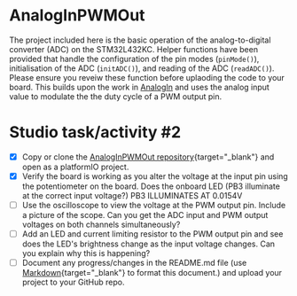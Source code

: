 # AnalogInPWMOut

The project included here is the basic operation of the analog-to-digital converter (ADC) on the STM32L432KC. Helper functions have been provided that handle the configuration of the pin modes (`pinMode()`), initialisation of the ADC (`initADC()`), and reading of the ADC (`readADC()`). 
Please ensure you reveiw these function before uplaoding the code to your board.
This builds upon the work in [AnalogIn](https://github.com/paulTUDublin/AnalogIn) and uses the analog input value to modulate the the duty cycle of a PWM output pin.

# Studio task/activity #2

- [X] Copy or clone the [AnalogInPWMOut repository](https://github.com/paulTUDublin/AnalogInPWMOut){target="_blank"} and open as a platformIO project.
- [X] Verify the board is working as you alter the voltage at the input pin using the potentiometer on the board. Does the onboard LED (PB3 illuminate at the correct input voltage?)
PB3 ILLUMINATES AT 0.0154V
- [ ] Use the oscilloscope to view the voltage at the PWM output pin. Include a picture of the scope. Can you get the ADC input and PWM output voltages on both channels simultaneously?
- [ ] Add an LED and current limiting resistor to the PWM output pin and see does the LED's brightness change as the input voltage changes. Can you explain why this is happening?
- [ ] Document any progress/changes in the README.md file (use [Markdown](https://www.markdownguide.org/cheat-sheet/){target="_blank"} to format this document.) and upload your project to your GitHub repo.

